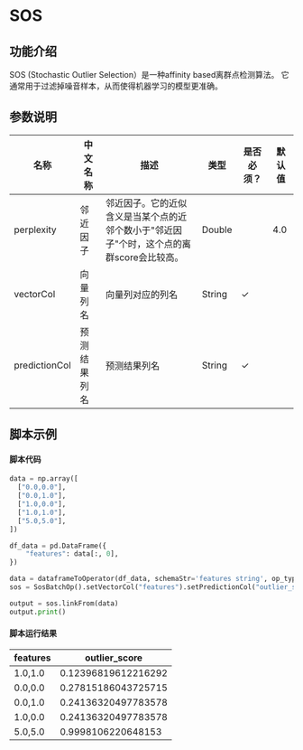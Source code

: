 # SOS

## 功能介绍
SOS (Stochastic Outlier Selection）是一种affinity based离群点检测算法。
它通常用于过滤掉噪音样本，从而使得机器学习的模型更准确。

## 参数说明

<!-- This is the start of auto-generated parameter info -->
<!-- DO NOT EDIT THIS PART!!! -->
| 名称 | 中文名称 | 描述 | 类型 | 是否必须？ | 默认值 |
| --- | --- | --- | --- | --- | --- |
| perplexity | 邻近因子 | 邻近因子。它的近似含义是当某个点的近邻个数小于"邻近因子"个时，这个点的离群score会比较高。 | Double |  | 4.0 |
| vectorCol | 向量列名 | 向量列对应的列名 | String | ✓ |  |
| predictionCol | 预测结果列名 | 预测结果列名 | String | ✓ |  |<!-- This is the end of auto-generated parameter info -->


## 脚本示例
#### 脚本代码
```python
data = np.array([
  ["0.0,0.0"],
  ["0.0,1.0"],
  ["1.0,0.0"],
  ["1.0,1.0"],
  ["5.0,5.0"],
])

df_data = pd.DataFrame({
    "features": data[:, 0],
})

data = dataframeToOperator(df_data, schemaStr='features string', op_type='batch')
sos = SosBatchOp().setVectorCol("features").setPredictionCol("outlier_score").setPerplexity(3.0)

output = sos.linkFrom(data)
output.print()
```

#### 脚本运行结果

features|outlier_score
--------|-------------
1.0,1.0|0.12396819612216292
0.0,0.0|0.27815186043725715
0.0,1.0|0.24136320497783578
1.0,0.0|0.24136320497783578
5.0,5.0|0.9998106220648153

